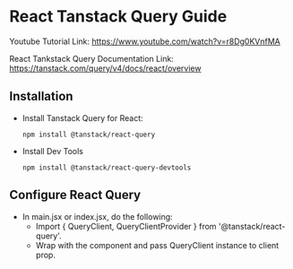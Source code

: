 # React Tanstack Query Guide

Youtube Tutorial Link:
https://www.youtube.com/watch?v=r8Dg0KVnfMA

React Tankstack Query Documentation Link:
https://tanstack.com/query/v4/docs/react/overview

## Installation

- Install Tanstack Query for React:

   `npm install @tanstack/react-query`

- Install Dev Tools 

   `npm install @tanstack/react-query-devtools`

## Configure React Query

- In main.jsx or index.jsx, do the following:
   - Import { QueryClient, QueryClientProvider } from '@tanstack/react-query'.
   - Wrap <App /> with the <QueryClientProvider> component and pass QueryClient instance to client prop.
   